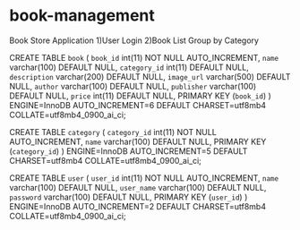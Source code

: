 # book-management

Book Store Application
1)User Login
2)Book List Group by Category


CREATE TABLE `book` (
  `book_id` int(11) NOT NULL AUTO_INCREMENT,
  `name` varchar(100) DEFAULT NULL,
  `category_id` int(11) DEFAULT NULL,
  `description` varchar(200) DEFAULT NULL,
  `image_url` varchar(500) DEFAULT NULL,
  `author` varchar(100) DEFAULT NULL,
  `publisher` varchar(100) DEFAULT NULL,
  `price` int(11) DEFAULT NULL,
  PRIMARY KEY (`book_id`)
) ENGINE=InnoDB AUTO_INCREMENT=6 DEFAULT CHARSET=utf8mb4 COLLATE=utf8mb4_0900_ai_ci;

CREATE TABLE `category` (
  `category_id` int(11) NOT NULL AUTO_INCREMENT,
  `name` varchar(100) DEFAULT NULL,
  PRIMARY KEY (`category_id`)
) ENGINE=InnoDB AUTO_INCREMENT=5 DEFAULT CHARSET=utf8mb4 COLLATE=utf8mb4_0900_ai_ci;

CREATE TABLE `user` (
  `user_id` int(11) NOT NULL AUTO_INCREMENT,
  `name` varchar(100) DEFAULT NULL,
  `user_name` varchar(100) DEFAULT NULL,
  `password` varchar(100) DEFAULT NULL,
  PRIMARY KEY (`user_id`)
) ENGINE=InnoDB AUTO_INCREMENT=2 DEFAULT CHARSET=utf8mb4 COLLATE=utf8mb4_0900_ai_ci;
